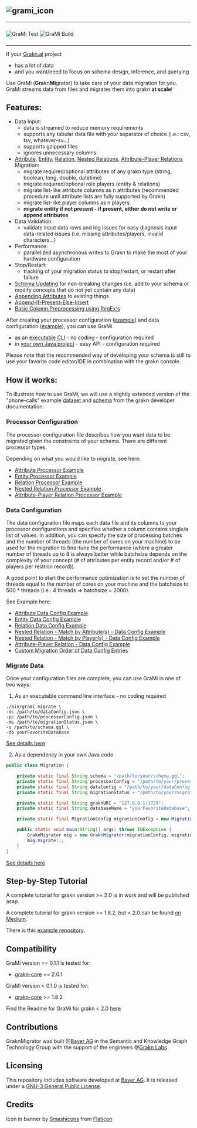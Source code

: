 

![grami_icon](https://github.com/bayer-science-for-a-better-life/grami/blob/master/grami_banner.png?raw=true)
---
---
### 
![GraMi Test](https://github.com/bayer-science-for-a-better-life/grami/workflows/GraMi%20Test/badge.svg?branch=master)
![GraMi Build](https://github.com/bayer-science-for-a-better-life/grami/workflows/GraMi%20Build/badge.svg)
###

---

If your [Grakn.ai](https://github.com/graknlabs/grakn) project
 - has a lot of data
 - and you want/need to focus on schema design, inference, and querying

Use GraMi (**Gra**kn**Mi**grator) to take care of your data migration for you. GraMi streams data from files and migrates them into grakn **at scale**!
 
## Features:
 - Data Input:
    - data is streamed to reduce memory requirements
    - supports any tabular data file with your separator of choice (i.e.: csv, tsv, whatever-sv...)
    - supports gzipped files
    - ignores unnecessary columns
 - [Attribute](https://github.com/bayer-science-for-a-better-life/grami/wiki/Migrating-Attributes), [Entity](https://github.com/bayer-science-for-a-better-life/grami/wiki/Migrating-Entities), [Relation](https://github.com/bayer-science-for-a-better-life/grami/wiki/Migrating-Relations), [Nested Relations](https://github.com/bayer-science-for-a-better-life/grami/wiki/Migrating-Nested-Relations), [Attribute-Player Relations](https://github.com/bayer-science-for-a-better-life/grami/wiki/Migrating-Attribute-Player-Relations) Migration:
    - migrate required/optional attributes of any grakn type (string, boolean, long, double, datetime)
    - migrate required/optional role players (entity & relations)
    - migrate list-like attribute columns as n attributes (recommended procedure until attribute lists are fully supported by Grakn)
    - migrate list-like player columns as n players
    - **migrate entity if not present - if present, either do not write or append attributes**
 - Data Validation:
    - validate input data rows and log issues for easy diagnosis input data-related issues (i.e. missing attributes/players, invalid characters...)
 - Performance:
    - parallelized asynchronous writes to Grakn to make the most of your hardware configuration
 - Stop/Restart:
    - tracking of your migration status to stop/restart, or restart after failure
 - [Schema Updating](https://github.com/bayer-science-for-a-better-life/grami/wiki/Schema-Updating) for non-breaking changes (i.e. add to your schema or modify concepts that do not yet contain any data)
 - [Appending Attributes](https://github.com/bayer-science-for-a-better-life/grami/wiki/Append-Attributes) to existing things
 - [Append-If-Present-Else-Insert](https://github.com/bayer-science-for-a-better-life/grami/wiki/Append-If-Present-Else-Insert)
 - [Basic Column Preprocessing using RegEx's](https://github.com/bayer-science-for-a-better-life/grami/wiki/Preprocessing)

After creating your processor configuration ([example](https://github.com/bayer-science-for-a-better-life/grami/tree/master/src/test/resources/phone-calls/processorConfig.json)) and data configuration ([example](https://github.com/bayer-science-for-a-better-life/grami/tree/master/src/test/resources/phone-calls/dataConfig.json)), you can use GraMi
 - as an [executable CLI](https://github.com/bayer-science-for-a-better-life/grami/wiki/Grami-as-Executable-CLI) - no coding - configuration required 
 - in [your own Java project](https://github.com/bayer-science-for-a-better-life/grami/wiki/GraMi-as-Dependency) - easy API - configuration required
 
Please note that the recommended way of developing your schema is still to use your favorite code editor/IDE in combination with the grakn console.

## How it works:

To illustrate how to use GraMi, we will use a slightly extended version of the "phone-calls" example [dataset](https://github.com/bayer-science-for-a-better-life/grami/tree/master/src/test/resources/phone-calls) and [schema](https://github.com/bayer-science-for-a-better-life/grami/tree/master/src/test/resources/phone-calls/schema.gql) from the grakn developer documentation:

### Processor Configuration

The processor configuration file describes how you want data to be migrated given the constraints of your schema. There are different processor types. 

Depending on what you would like to migrate, see here:

 - [Attribute Processor Example](https://github.com/bayer-science-for-a-better-life/grami/wiki/Migrating-Attributes#processor-config)
 - [Entity Processor Example](https://github.com/bayer-science-for-a-better-life/grami/wiki/Migrating-Entities#processor-config)
 - [Relation Processor Example](https://github.com/bayer-science-for-a-better-life/grami/wiki/Migrating-Relations#processor-config)
 - [Nested Relation Processor Example](https://github.com/bayer-science-for-a-better-life/grami/wiki/Migrating-Nested-Relations#processor-config)
 - [Attribute-Player Relation Processor Example](https://github.com/bayer-science-for-a-better-life/grami/wiki/Migrating-Attribute-Player-Relations#processor-config)

### Data Configuration

The data configuration file maps each data file and its columns to your processor configurations and specifies whether a column contains single/a list of values. In addition, you can specify the size of processing batches and the number of threads (the number of cores on your machine) to be used for the migration to fine-tune the performance (where a greater number of threads up to 8 is always better while batchsize depends on the complexity of your concept (# of attributes per entity record and/or # of players per relation record)). 

A good point to start the performance optimization is to set the number of threads equal to the number of cores on your machine and the batchsize to 500 * threads (i.e.: 4 threads => batchsize = 2000).

See Example here:

 - [Attribute Data Config Example](https://github.com/bayer-science-for-a-better-life/grami/wiki/Migrating-Attributes#data-config)
 - [Entity Data Config Example](https://github.com/bayer-science-for-a-better-life/grami/wiki/Migrating-Entities#data-config)
 - [Relation Data Config Example](https://github.com/bayer-science-for-a-better-life/grami/wiki/Migrating-Relations#data-config)
 - [Nested Relation - Match by Attribute(s) - Data Config Example](https://github.com/bayer-science-for-a-better-life/grami/wiki/Migrating-Nested-Relations#data-config---attribute-matching)
 - [Nested Relation - Match by Player(s) - Data Config Example](https://github.com/bayer-science-for-a-better-life/grami/wiki/Migrating-Nested-Relations#data-config---player-matching)
 - [Attribute-Player Relation - Data Config Example](https://github.com/bayer-science-for-a-better-life/grami/wiki/Migrating-Attribute-Player-Relations#data-config)
 - [Custom Migration Order of Data Config Entries](https://github.com/bayer-science-for-a-better-life/grami/wiki/Custom-Migration-Order)

### Migrate Data

Once your configuration files are complete, you can use GraMi in one of two ways:

 1. As an executable command line interface - no coding required

```Shell
./bin/grami migrate \
-dc /path/to/dataConfig.json \
-pc /path/to/processorConfig.json \
-ms /path/to/migrationStatus.json \
-s /path/to/schema.gql \
-db yourFavoriteDatabase
```

[See details here](https://github.com/bayer-science-for-a-better-life/grami/wiki/Grami-as-Executable-CLI)

 2. As a dependency in your own Java code

```Java
public class Migration {

    private static final String schema = "/path/to/your/schema.gql";
    private static final String processorConfig = "/path/to/your/processorConfig.json";
    private static final String dataConfig = "/path/to/your/dataConfig.json";
    private static final String migrationStatus = "/path/to/your/migrationStatus.json";

    private static final String graknURI = "127.0.0.1:1729";               // defines which grakn server to migrate into
    private static final String databaseName = "yourFavoriteDatabase";      // defines which keyspace to migrate into

    private static final MigrationConfig migrationConfig = new MigrationConfig(graknURI, databaseName, schema, dataConfig, processorConfig);

    public static void main(String[] args) throws IOException {
        GraknMigrator mig = new GraknMigrator(migrationConfig, migrationStatus, true);
        mig.migrate();
    }
}
```

[See details here](https://github.com/bayer-science-for-a-better-life/grami/wiki/GraMi-as-Dependency)


## Step-by-Step Tutorial

A complete tutorial for grakn version >= 2.0 is in work and will be published asap.

A complete tutorial for grakn version >= 1.8.2, but < 2.0 can be found [on Medium](https://medium.com/@hkuich/introducing-grami-a-data-migration-tool-for-grakn-d4051582f867).

There is this [example repository](https://github.com/bayer-science-for-a-better-life/grami-example).

## Compatibility

GraMi version == 0.1.1 is tested for:
- [grakn-core](https://github.com/graknlabs/grakn) == 2.0.1

GraMi version < 0.1.0 is tested for: 
 - [grakn-core](https://github.com/graknlabs/grakn) >= 1.8.2

Find the Readme for GraMi for grakn < 2.0 [here](https://github.com/bayer-science-for-a-better-life/grami/blob/b3d6d272c409d6c40254354027b49f90b255e1c3/README.md)

## Contributions

GraknMigrator was built @[Bayer AG](https://www.bayer.com/) in the Semantic and Knowledge Graph Technology Group with the support of the engineers @[Grakn Labs](https://github.com/orgs/graknlabs/people)

## Licensing

This repository includes software developed at [Bayer AG](https://www.bayer.com/).  It is released under a [GNU-3 General Public License](https://www.gnu.org/licenses/gpl-3.0.de.html).
 
## Credits

Icon in banner by [Smashicons](https://www.flaticon.com/de/autoren/smashicons) from [Flaticon](https://www.flaticon.com/)
